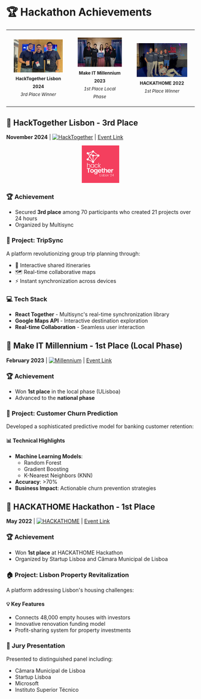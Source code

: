# 🏆 Hackathon Achievements

<div align="center">
  <table style="border-collapse: collapse; border: none;">
    <tr>
      <td align="center" style="border: none; padding: 20px;">
        <img src="./images/hacktogether-team.jpeg" alt="Hackathon Achievement 1" width="350"/><br/>
        <sub><b>HackTogether Lisbon 2024</b></sub><br/>
        <sub><i>3rd Place Winner</i></sub>
      </td>
      <td align="center" style="border: none; padding: 20px;">
        <img src="./images/makeit-team.jpeg" alt="Hackathon Achievement 2" width="350"/><br/>
        <sub><b>Make IT Millennium 2023</b></sub><br/>
        <sub><i>1st Place Local Phase</i></sub>
      </td>
      <td align="center" style="border: none; padding: 20px;">
        <img src="./images/hackathome-team.jpg" alt="Hackathon Achievement 3" width="350"/><br/>
        <sub><b>HACKATHOME 2022</b></sub><br/>
        <sub><i>1st Place Winner</i></sub>
      </td>
    </tr>
  </table>
</div>

## 🥉 HackTogether Lisbon - 3rd Place
**November 2024** | [![HackTogether](https://img.shields.io/badge/HackTogether-Lisbon-blue)](https://hacktogether.pt) | [Event Link](https://reacttogether.dev/hackathon)

<div align="center">
  <img src="./images/hacktogether-logo.jpg" alt="HackTogether Logo" width="100"/>
</div>

### 🏆 Achievement
- Secured **3rd place** among 70 participants who created 21 projects over 24 hours
- Organized by Multisync

### 🚀 Project: TripSync
A platform revolutionizing group trip planning through:
- 📍 Interactive shared itineraries
- 🗺️ Real-time collaborative maps
- ⚡ Instant synchronization across devices

### 💻 Tech Stack
- **React Together** - Multisync's real-time synchronization library
- **Google Maps API** - Interactive destination exploration
- **Real-time Collaboration** - Seamless user interaction

## 🥇 Make IT Millennium - 1st Place (Local Phase)
**February 2023** | [![Millennium](https://img.shields.io/badge/Millennium-Bank-green)](https://www.millenniumbcp.pt) | [Event Link](https://www.millenniumbcp.pt)

### 🏆 Achievement
- Won **1st place** in the local phase (ULisboa)
- Advanced to the **national phase**

### 🎯 Project: Customer Churn Prediction
Developed a sophisticated predictive model for banking customer retention:

#### 📊 Technical Highlights
- **Machine Learning Models**:
  - Random Forest
  - Gradient Boosting
  - K-Nearest Neighbors (KNN)
- **Accuracy**: >70%
- **Business Impact**: Actionable churn prevention strategies

## 🥇 HACKATHOME Hackathon - 1st Place
**May 2022** | [![HACKATHOME](https://img.shields.io/badge/HACKATHOME-Lisbon-orange)](https://hackathome.pt) | [Event Link](https://hackathome.pt)

### 🏆 Achievement
- Won **1st place** at HACKATHOME Hackathon
- Organized by Startup Lisboa and Câmara Municipal de Lisboa

### 🏠 Project: Lisbon Property Revitalization
A platform addressing Lisbon's housing challenges:

#### 💡 Key Features
- Connects 48,000 empty houses with investors
- Innovative renovation funding model
- Profit-sharing system for property investments

### 👥 Jury Presentation
Presented to distinguished panel including:
- Câmara Municipal de Lisboa
- Startup Lisboa
- Microsoft
- Instituto Superior Técnico
